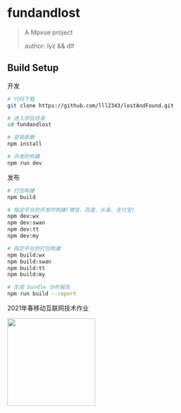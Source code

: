 # fundandlost

> A Mpvue project
> 
> author: lyz && dlf

## Build Setup

开发

``` bash
# 代码下载
git clone https://github.com/lll2343/lostAndFound.git

# 进入项目目录
cd fundandlost

# 安装依赖
npm install

# 开发时构建
npm run dev
```

发布

```bash
# 打包构建
npm build

# 指定平台的开发时构建(微信、百度、头条、支付宝)
npm dev:wx
npm dev:swan
npm dev:tt
npm dev:my

# 指定平台的打包构建
npm build:wx
npm build:swan
npm build:tt
npm build:my

# 生成 bundle 分析报告
npm run build --report
```

2021年春移动互联网技术作业

<img src = 'https://ftp.bmp.ovh/imgs/2021/04/1673bdee3c15441a.jpg' width = "200" height = "200"/>